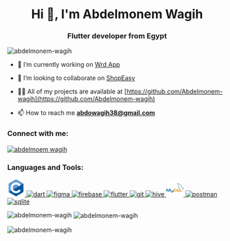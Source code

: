 <h1 align="center">Hi 👋, I'm Abdelmonem Wagih</h1>
<h3 align="center">Flutter developer from Egypt</h3>

<p align="left"> <img src="https://komarev.com/ghpvc/?username=abdelmonem-wagih&label=Profile%20views&color=0e75b6&style=flat" alt="abdelmonem-wagih" /> </p>

- 🔭 I’m currently working on [Wrd App](https://github.com/Abdelmonem-wagih/Wrd)

- 👯 I’m looking to collaborate on [ShopEasy](https://github.com/Abdelmonem-wagih/ShopEasy)

- 👨‍💻 All of my projects are available at [https://github.com/Abdelmonem-wagih](https://github.com/Abdelmonem-wagih)

- 📫 How to reach me **abdowagih38@gmail.com**

<h3 align="left">Connect with me:</h3>
<p align="left">
<a href="https://linkedin.com/in/abdelmoem wagih" target="blank"><img align="center" src="https://raw.githubusercontent.com/rahuldkjain/github-profile-readme-generator/master/src/images/icons/Social/linked-in-alt.svg" alt="abdelmoem wagih" height="30" width="40" /></a>
</p>

<h3 align="left">Languages and Tools:</h3>
<p align="left"> <a href="https://www.cprogramming.com/" target="_blank" rel="noreferrer"> <img src="https://raw.githubusercontent.com/devicons/devicon/master/icons/c/c-original.svg" alt="c" width="40" height="40"/> </a> <a href="https://dart.dev" target="_blank" rel="noreferrer"> <img src="https://www.vectorlogo.zone/logos/dartlang/dartlang-icon.svg" alt="dart" width="40" height="40"/> </a> <a href="https://www.figma.com/" target="_blank" rel="noreferrer"> <img src="https://www.vectorlogo.zone/logos/figma/figma-icon.svg" alt="figma" width="40" height="40"/> </a> <a href="https://firebase.google.com/" target="_blank" rel="noreferrer"> <img src="https://www.vectorlogo.zone/logos/firebase/firebase-icon.svg" alt="firebase" width="40" height="40"/> </a> <a href="https://flutter.dev" target="_blank" rel="noreferrer"> <img src="https://www.vectorlogo.zone/logos/flutterio/flutterio-icon.svg" alt="flutter" width="40" height="40"/> </a> <a href="https://git-scm.com/" target="_blank" rel="noreferrer"> <img src="https://www.vectorlogo.zone/logos/git-scm/git-scm-icon.svg" alt="git" width="40" height="40"/> </a> <a href="https://hive.apache.org/" target="_blank" rel="noreferrer"> <img src="https://www.vectorlogo.zone/logos/apache_hive/apache_hive-icon.svg" alt="hive" width="40" height="40"/> </a> <a href="https://www.mysql.com/" target="_blank" rel="noreferrer"> <img src="https://raw.githubusercontent.com/devicons/devicon/master/icons/mysql/mysql-original-wordmark.svg" alt="mysql" width="40" height="40"/> </a> <a href="https://postman.com" target="_blank" rel="noreferrer"> <img src="https://www.vectorlogo.zone/logos/getpostman/getpostman-icon.svg" alt="postman" width="40" height="40"/> </a> <a href="https://www.sqlite.org/" target="_blank" rel="noreferrer"> <img src="https://www.vectorlogo.zone/logos/sqlite/sqlite-icon.svg" alt="sqlite" width="40" height="40"/> </a> </p>

<p><img align="left" src="https://github-readme-stats.vercel.app/api/top-langs?username=abdelmonem-wagih&show_icons=true&locale=en&layout=compact" alt="abdelmonem-wagih" /></p>

<p>&nbsp;<img align="center" src="https://github-readme-stats.vercel.app/api?username=abdelmonem-wagih&show_icons=true&locale=en" alt="abdelmonem-wagih" /></p>

<p><img align="center" src="https://github-readme-streak-stats.herokuapp.com/?user=abdelmonem-wagih&" alt="abdelmonem-wagih" /></p>
